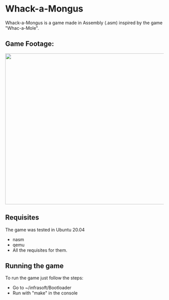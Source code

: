 # Whack-a-Mongus

Whack-a-Mongus is a game made in Assembly (.asm) inspired by the game "Whac-a-Mole".

## Game Footage:

<img src=" https://i.imgur.com/ZFXmsww.gif" width="720" height="480" />

## Requisites
The game was tested in Ubuntu 20.04

- nasm
- qemu
- All the requisites for them.

## Running the game
To run the game just follow the steps:

- Go to ~/infrasoft/Bootloader
- Run with "make" in the console